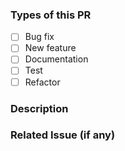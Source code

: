 ### Types of this PR
<!-- Check one of the following -->
- [ ] Bug fix
- [ ] New feature
- [ ] Documentation
- [ ] Test
- [ ] Refactor

### Description

<!-- Describe your changes in detail -->

### Related Issue (if any)

<!-- Link to related issues if any -->
